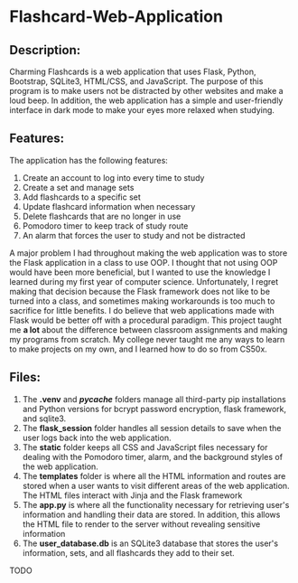 # Flashcard-Web-Application
## Description: 
Charming Flashcards is a web application that uses Flask, Python, Bootstrap, SQLite3, HTML/CSS, and JavaScript. 
The purpose of this program is to make users not be distracted by other websites and make a loud beep. 
In addition, the web application has a simple and user-friendly interface in dark mode
to make your eyes more relaxed when studying.

## Features:
The application has the following features:
1. Create an account to log into every time to study
2. Create a set and manage sets
3. Add flashcards to a specific set
4. Update flashcard information when necessary
5. Delete flashcards that are no longer in use
6. Pomodoro timer to keep track of study route
7. An alarm that forces the user to study and not be distracted





A major problem I had throughout making the web application was to store the Flask application in a class to use OOP. I thought that not using OOP would have been 
more beneficial, but I wanted to use the knowledge I learned during my first year of computer science. Unfortunately, I regret making that decision because
the Flask framework does not like to be turned into a class, and sometimes making workarounds is too much to sacrifice for little benefits. I do believe that
web applications made with Flask would be better off with a procedural paradigm. This project taught me **a lot** about the difference between classroom
assignments and making my programs from scratch. My college never taught me any ways to learn to make projects on my own, and I learned how to do so from CS50x.



## Files:
1. The **.venv** and **_pycache_** folders manage all third-party pip installations and Python versions for bcrypt password encryption, flask framework, and sqlite3.
2. The **flask_session** folder handles all session details to save when the user logs back into the web application.
3. The **static** folder keeps all CSS and JavaScript files necessary for dealing with the Pomodoro timer, alarm, and the background styles of the web application.
4. The **templates** folder is where all the HTML information and routes are stored when a user wants to visit different areas of the web application. The HTML files interact with Jinja and the Flask framework
5. The **app.py** is where all the functionality necessary for retrieving user's information and handling their data are stored. In addition, this allows the HTML file to render to the server without revealing sensitive information
6. The **user_database.db** is an SQLite3 database that stores the user's information, sets, and all flashcards they add to their set.


TODO
